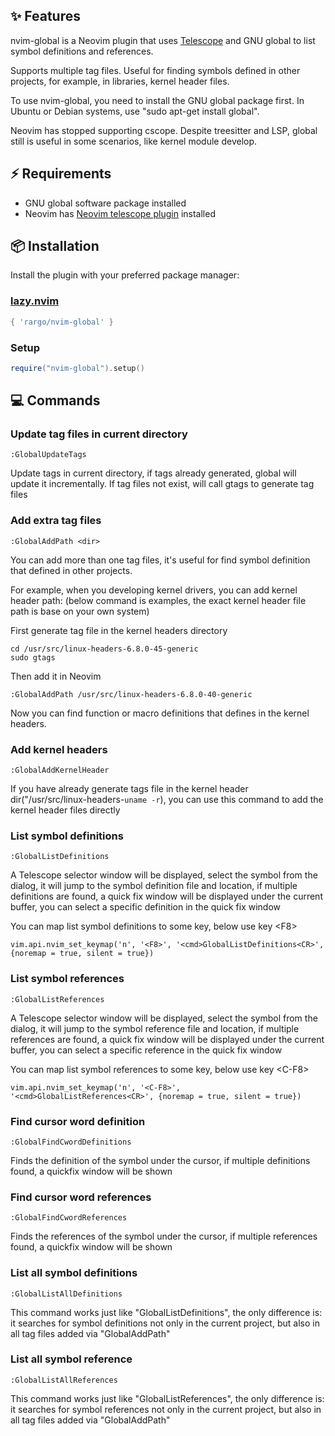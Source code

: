 ## ✨ Features

nvim-global is a Neovim plugin that uses [Telescope](https://github.com/nvim-telescope/telescope.nvim) and GNU global to list symbol definitions and references.

Supports multiple tag files. Useful for finding symbols defined in other projects, for example, in libraries, kernel header files.

To use nvim-global, you need to install the GNU global package first. In Ubuntu or Debian systems, use "sudo apt-get install global".

Neovim has stopped supporting cscope. Despite treesitter and LSP, global still is useful in some scenarios, like kernel module develop.

## ⚡️ Requirements

- GNU global software package installed
- Neovim has [Neovim telescope plugin](https://github.com/nvim-telescope/telescope.nvim) installed

## 📦 Installation

Install the plugin with your preferred package manager:

### [lazy.nvim](https://github.com/folke/lazy.nvim)

```lua
{ 'rargo/nvim-global' }
```

### Setup

```lua
require("nvim-global").setup()
```

## 💻 Commands

### Update tag files in current directory

```
:GlobalUpdateTags
```

Update tags in current directory, if tags already generated, global will update it incrementally.
If tag files not exist, will call gtags to generate tag files


### Add extra tag files

```
:GlobalAddPath <dir>
```

You can add more than one tag files, it's useful for find symbol definition that defined in other projects.

For example, when you developing kernel drivers, you can add kernel header path:
(below command is examples, the exact kernel header file path is base on your own system)

First generate tag file in the kernel headers directory
```
cd /usr/src/linux-headers-6.8.0-45-generic
sudo gtags
```

Then add it in Neovim
```
:GlobalAddPath /usr/src/linux-headers-6.8.0-40-generic
```
Now you can find function or macro definitions that defines in the kernel headers.

### Add kernel headers

```
:GlobalAddKernelHeader
```

If you have already generate tags file in the kernel header dir("/usr/src/linux-headers-`uname -r`), you can use this command to add the kernel header files directly

### List symbol definitions

```
:GlobalListDefinitions
```

A Telescope selector window will be displayed, select the symbol from the dialog,
it will jump to the symbol definition file and location,
if multiple definitions are found, a quick fix window will be displayed under the current buffer,
you can select a specific definition in the quick fix window

You can map list symbol definitions to some key, below use key \<F8\>

```
vim.api.nvim_set_keymap('n', '<F8>', '<cmd>GlobalListDefinitions<CR>', {noremap = true, silent = true})
```

### List symbol references

```
:GlobalListReferences
```

A Telescope selector window will be displayed, select the symbol from the dialog,
it will jump to the symbol reference file and location,
if multiple references are found, a quick fix window will be displayed under the current buffer,
you can select a specific reference in the quick fix window

You can map list symbol references to some key, below use key \<C-F8\>

```
vim.api.nvim_set_keymap('n', '<C-F8>', '<cmd>GlobalListReferences<CR>', {noremap = true, silent = true})
```

### Find cursor word definition

```
:GlobalFindCwordDefinitions
```

Finds the definition of the symbol under the cursor, if multiple definitions found, a quickfix window will be shown

### Find cursor word references

```
:GlobalFindCwordReferences
```

Finds the references of the symbol under the cursor, if multiple references found, a quickfix window will be shown

### List all symbol definitions

```
:GlobalListAllDefinitions
```

This command works just like "GlobalListDefinitions", the only difference is:  
it searches for symbol definitions not only in the current project, but also in all tag files added via "GlobalAddPath"

### List all symbol reference

```
:GlobalListAllReferences
```

This command works just like "GlobalListReferences", the only difference is:  
it searches for symbol references not only in the current project, but also in all tag files added via "GlobalAddPath"


